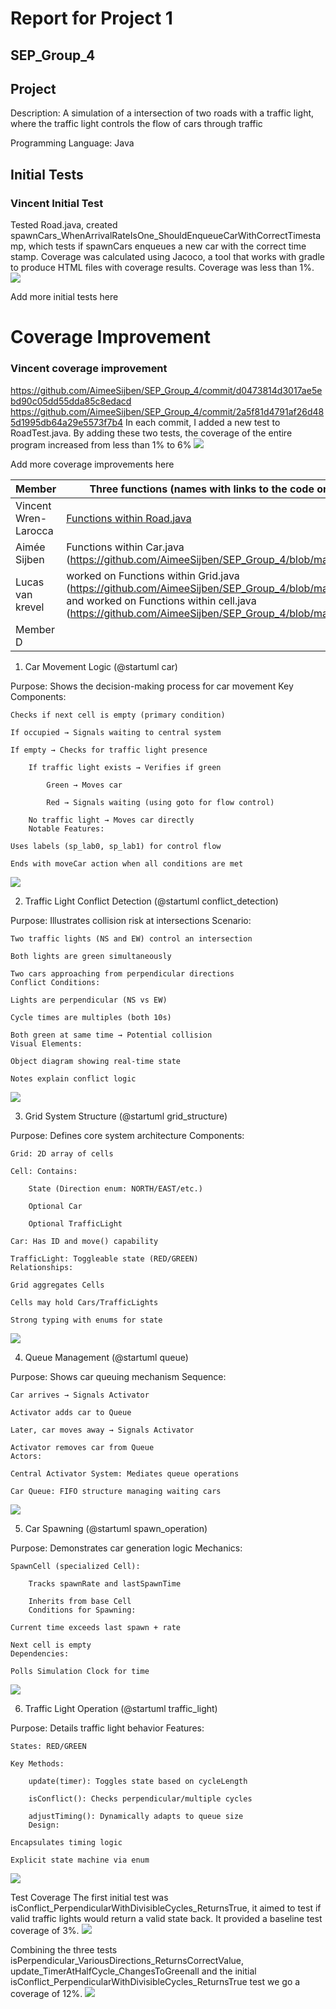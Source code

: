 # Report for Project 1
## SEP_Group_4

## Project

Description: A simulation of a intersection of two roads with a traffic light, where the traffic light controls the flow of cars through traffic

Programming Language: Java

## Initial Tests

### Vincent Initial Test
Tested Road.java, created spawnCars_WhenArrivalRateIsOne_ShouldEnqueueCarWithCorrectTimestamp, which tests if spawnCars enqueues a new car with the correct time stamp. Coverage was calculated using Jacoco, a tool that works with gradle to produce HTML files with coverage results. Coverage was less than 1%.
![](.\out\plantuml\Test-Coverage-Results\OneRoadTest.png)


Add more initial tests here


# Coverage Improvement

### Vincent coverage improvement
https://github.com/AimeeSijben/SEP_Group_4/commit/d0473814d3017ae5ebd90c05dd55dda85c8edacd
https://github.com/AimeeSijben/SEP_Group_4/commit/2a5f81d4791af26d485d1995db64a29e5573f7b4 
In each commit, I added a new test to RoadTest.java. By adding these two tests, the coverage of the entire program increased from less than 1% to 6%
![](.\out\plantuml\Test-Coverage-Results\ThreeRoadTests.png)


Add more coverage improvements here




| Member | Three functions (names with links to the code on the repository) created | Initial test (name) | Other tests (names) |
| --- | --- | --- | --- |
| Vincent Wren-Larocca | [Functions within Road.java](https://github.com/AimeeSijben/SEP_Group_4/blob/main/src/mysimulation/Road.java) | spawnCars_WhenArrivalRateIsOne_ShouldEnqueueCarWithCorrectTimestamp| spawnCars_WhenArrivalRateIsZero_ShouldNotEnqueueAnyCars, serve_WhenDirectionNegative_ShouldServeOnlyNegativeLane|
| Aimée Sijben | Functions within Car.java (https://github.com/AimeeSijben/SEP_Group_4/blob/main/src/mysimulation/Car.java)| | |
| Lucas van krevel | worked on Functions within Grid.java (https://github.com/AimeeSijben/SEP_Group_4/blob/main/src/mysimulation/grid.java) and worked on Functions within cell.java (https://github.com/AimeeSijben/SEP_Group_4/blob/main/src/mysimulation/Cell.java) | | |
| Member D | | | |



1. Car Movement Logic (@startuml car)

Purpose: Shows the decision-making process for car movement
Key Components:

    Checks if next cell is empty (primary condition)

    If occupied → Signals waiting to central system

    If empty → Checks for traffic light presence

        If traffic light exists → Verifies if green

            Green → Moves car

            Red → Signals waiting (using goto for flow control)

        No traffic light → Moves car directly
        Notable Features:

    Uses labels (sp_lab0, sp_lab1) for control flow

    Ends with moveCar action when all conditions are met
![](.\out\plantuml\cardiagram\car.svg)

2. Traffic Light Conflict Detection (@startuml conflict_detection)

Purpose: Illustrates collision risk at intersections
Scenario:

    Two traffic lights (NS and EW) control an intersection

    Both lights are green simultaneously

    Two cars approaching from perpendicular directions
    Conflict Conditions:

    Lights are perpendicular (NS vs EW)

    Cycle times are multiples (both 10s)

    Both green at same time → Potential collision
    Visual Elements:

    Object diagram showing real-time state

    Notes explain conflict logic
![](.\out\plantuml\conflictscenariodiagram\conflict_detection.svg)

3. Grid System Structure (@startuml grid_structure)

Purpose: Defines core system architecture
Components:

    Grid: 2D array of cells

    Cell: Contains:

        State (Direction enum: NORTH/EAST/etc.)

        Optional Car

        Optional TrafficLight

    Car: Has ID and move() capability

    TrafficLight: Toggleable state (RED/GREEN)
    Relationships:

    Grid aggregates Cells

    Cells may hold Cars/TrafficLights

    Strong typing with enums for state
![](.\out\plantuml\griddiagram\grid_structure.svg)

4. Queue Management (@startuml queue)

Purpose: Shows car queuing mechanism
Sequence:

    Car arrives → Signals Activator

    Activator adds car to Queue

    Later, car moves away → Signals Activator

    Activator removes car from Queue
    Actors:

    Central Activator System: Mediates queue operations

    Car Queue: FIFO structure managing waiting cars
![](.\out\plantuml\queuediagram\queue.svg)

5. Car Spawning (@startuml spawn_operation)

Purpose: Demonstrates car generation logic
Mechanics:

    SpawnCell (specialized Cell):

        Tracks spawnRate and lastSpawnTime

        Inherits from base Cell
        Conditions for Spawning:

    Current time exceeds last spawn + rate

    Next cell is empty
    Dependencies:

    Polls Simulation Clock for time
![](.\out\plantuml\spawn\spawn_operation.svg)

6. Traffic Light Operation (@startuml traffic_light)

Purpose: Details traffic light behavior
Features:

    States: RED/GREEN

    Key Methods:

        update(timer): Toggles state based on cycleLength

        isConflict(): Checks perpendicular/multiple cycles

        adjustTiming(): Dynamically adapts to queue size
        Design:

    Encapsulates timing logic

    Explicit state machine via enum
![](.\out\plantuml\trafficlightdiagram\traffic_light.svg)


Test Coverage
The first initial test was isConflict_PerpendicularWithDivisibleCycles_ReturnsTrue, it aimed to test if valid traffic lights would return a valid state back. It provided a baseline test coverage of 3%. 
![](.\out\plantuml\testcoverage\isConflict_PerpendicularWithDivisibleCycles_ReturnsTrue.jpg)

Combining the three tests isPerpendicular_VariousDirections_ReturnsCorrectValue, update_TimerAtHalfCycle_ChangesToGreenall and the initial isConflict_PerpendicularWithDivisibleCycles_ReturnsTrue test we go a coverage of 12%.
![](.\out\plantuml\testcoverage\3tests.jpg)



